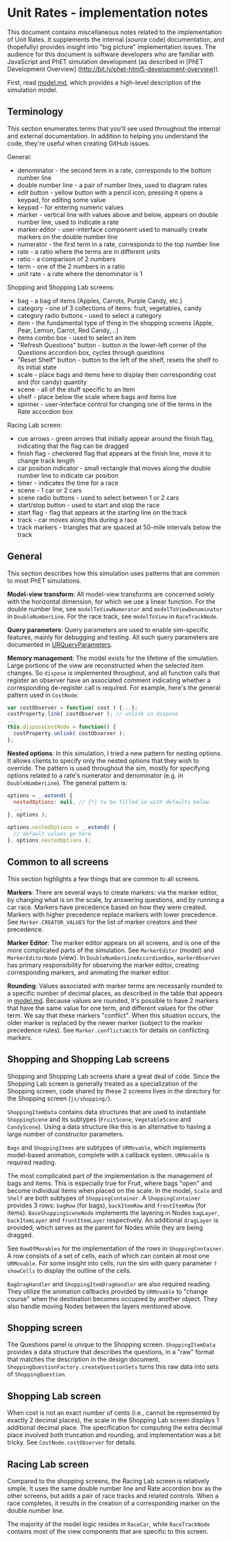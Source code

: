 # Unit Rates - implementation notes

This document contains miscellaneous notes related to the implementation of Unit Rates. It
supplements the internal (source code) documentation, and (hopefully) provides insight into
"big picture" implementation issues.  The audience for this document is software developers who are familiar
with JavaScript and PhET simulation development (as described in [PhET Development Overview]
(http://bit.ly/phet-html5-development-overview)).

First, read [model.md](https://github.com/phetsims/unit-rates/blob/master/doc/model.md), which provides
a high-level description of the simulation model.

## Terminology

This section enumerates terms that you'll see used throughout the internal and external documentation.
In addition to helping you understand the code, they're useful when creating GitHub issues.

General:

* denominator - the second term in a rate, corresponds to the bottom number line
* double number line - a pair of number lines, used to diagram rates
* edit button - yellow button with a pencil icon, pressing it opens a keypad, for editing some value
* keypad - for entering numeric values
* marker - vertical line with values above and below, appears on double number line, used to indicate a rate 
* marker editor - user-interface component used to manually create markers on the double number line 
* numerator - the first term in a rate, corresponds to the top number line
* rate - a ratio where the terms are in different units 
* ratio - a comparison of 2 numbers
* term - one of the 2 numbers in a ratio
* unit rate - a rate where the denominator is 1

Shopping and Shopping Lab screens:

* bag - a bag of items (Apples, Carrots, Purple Candy, etc.)
* category - one of 3 collections of items: fruit, vegetables, candy
* category radio buttons - used to select a category
* item - the fundamental type of thing in the shopping screens (Apple, Pear, Lemon, Carrot, Red Candy,...)
* items combo box - used to select an item
* "Refresh Questions" button - button in the lower-left corner of the Questions accordion box, cycles through questions
* "Reset Shelf" button - button to the left of the shelf, resets the shelf to its initial state
* scale - place bags and items here to display their corresponding cost and (for candy) quantity 
* scene - all of the stuff specific to an item
* shelf - place below the scale where bags and items live
* spinner - user-interface control for changing one of the terms in the Rate accordion box

Racing Lab screen:

* cue arrows - green arrows that initially appear around the finish flag, indicating that the flag can be dragged
* finish flag - checkered flag that appears at the finish line, move it to change track length
* car position indicator - small rectangle that moves along the double number line to indicate car position
* timer - indicates the time for a race
* scene - 1 car or 2 cars
* scene radio buttons - used to select between 1 or 2 cars
* start/stop button - used to start and stop the race
* start flag - flag that appears at the starting line on the track
* track - car moves along this during a race
* track markers - triangles that are spaced at 50-mile intervals below the track

## General

This section describes how this simulation uses patterns that are common to most PhET simulations.

**Model-view transform**: All model-view transforms are concerned solely with the horizontal dimension,
for which we use a linear function. For the double number line, see `modelToViewNumerator` and `modelToViewDenominator` 
in `DoubleNumberLine`. For the race track, see `modelToView` in `RaceTrackNode`.

**Query parameters**: Query parameters are used to enable sim-specific features, mainly for debugging and
testing. All such query parameters are documented in
[URQueryParameters](https://github.com/phetsims/unit-rates/blob/master/js/common/URQueryParameters.js).

**Memory management**: The model exists for the lifetime of the simulation. Large portions of the view are 
reconstructed when the selected item changes. So `dispose` is implemented throughout, and all function calls 
that register an observer have an associated comment indicating whether a corresponding de-register call is 
required. For example, here's the general pattern used in `CostNode`:

```js
var costObserver = function( cost ) {...};
costProperty.link( costObserver ); // unlink in dispose
...
this.disposeCostNode = function() {
  costProperty.unlink( costObserver );
};
```

**Nested options**: In this simulation, I tried a new pattern for nesting options. It allows clients to specify only the nested options 
that they wish to override.  The pattern is used throughout the sim, mostly for specifying options related to a rate's numerator and denominator
(e.g. in `DoubleNumberLine`).  The general pattern is:

```js
options = _.extend( {
  nestedOptions: null, // {*} to be filled in with defaults below
  ...
}, options );

options.nestedOptions = _.extend( {
  // default values go here
}, options.nestedOptions );
```

## Common to all screens

This section highlights a few things that are common to all screens.

**Markers**: There are several ways to create markers: via the marker editor, by changing what is on the scale, by answering questions, and by running a car race.
Markers have precedence based on how they were created.  Markers with higher precedence replace markers with lower precedence. 
See `Marker.CREATOR_VALUES` for the list of marker creators and their precedence.

**Marker Editor**: The marker editor appears on all screens, and is one of the more complicated parts of the simulation. See `MarkerEditor` (model) and
`MarkerEditorNode` (view). In `DoubleNumberLineAccordionBox`, `markerObserver` has primary responsibility for observing the marker editor, 
creating corresponding markers, and animating the marker editor.

**Rounding**: Values associated with marker terms are necessarily rounded to a specific number of decimal places, as described in the table that appears
in [model.md](https://github.com/phetsims/unit-rates/blob/master/doc/model.md). Because values are rounded, it's possible to have 2 markers that
have the same value for one term, and different values for the other term. We say that these markers "conflict".  When this situation occurs, 
the older marker is replaced by the newer marker (subject to the marker precedence rules).  See `Marker.conflictsWith` for details on 
conflicting markers.

## Shopping and Shopping Lab screens

Shopping and Shopping Lab screens share a great deal of code. Since the Shopping Lab screen is generally treated as 
a specialization of the Shopping screen, code shared by these 2 screens lives in the directory for the Shopping 
screen (`js/shopping/`).

`ShoppingItemData` contains data structures that are used to instantiate `ShoppingScene` and its subtypes (`FruitScene`, `VegetableScene` and 
`CandyScene`).  Using a data structure like this is an alternative to having a large number of constructor parameters.

`Bags` and `ShoppingItems` are subtypes of `URMovable`, which implements model-based animation, complete with a callback system.
`URMovable` is required reading.

The most complicated part of the implementation is the management of bags and items. This is especially true for Fruit, where bags "open" and become 
individual items when placed on the scale.  In the model, `Scale` and `Shelf` are both subtypes of `ShoppingContainer`.  A `ShoppingContainer`
provides 3 rows: `bagRow` (for bags), `backItemRow` and `frontItemRow` (for items).  `BaseShoppingSceneNode` 
implements the layering in Nodes `bagLayer`, `backItemLayer` and `frontItemLayer` respectively. An additional `dragLayer` is provided,
which serves as the parent for Nodes while they are being dragged.

See `RowOfMovables` for the implementation of the rows in `ShoppingContainer`. A row consists of a set of cells, each of which can 
contain at most one `URMovable`.  For some insight into cells, run the sim with query parameter `?showCells` to display the outline 
of the cells.

`BagDragHandler` and `ShoppingItemDragHandler` are also required reading. They utilize the animation callbacks provided by 
`URMovable` to "change course" when the destination becomes occupied by another object.  They also handle moving Nodes between 
the layers mentioned above.

## Shopping screen

The Questions panel is unique to the Shopping screen. `ShoppingItemData` provides a data structure that describes the questions, in a 
"raw" format that matches the description in the design document. `ShoppingQuestionFactory.createQuestionSets` turns this raw data 
into sets of `ShoppingQuestion`. 

## Shopping Lab screen

When cost is not an exact number of cents (i.e., cannot be represented by exactly 2 decimal places), the scale in the Shopping Lab screen 
displays 1 additional decimal place.  The specification for computing the extra decimal place involved both truncation and rounding, and 
implementation was a bit tricky. See `CostNode.costObserver` for details.

## Racing Lab screen

Compared to the shopping screens, the Racing Lab screen is relatively simple. It uses the same double number line and Rate accordion box as
the other screens, but adds a pair of race tracks and related controls.  When a race completes, it results in the creation of a corresponding
marker on the double number line. 

The majority of the model logic resides in `RaceCar`, while `RaceTrackNode` contains most of the view components that are specific to this screen.